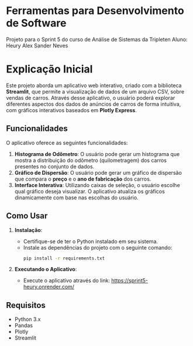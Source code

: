 # Ferramentas para Desenvolvimento de Software

Projeto para o Sprint 5 do curso de Análise de Sistemas da Tripleten
Aluno: Heury Alex Sander Neves

# Explicação Inicial

Este projeto aborda um aplicativo web interativo, criado com a biblioteca **Streamlit**, que permite a visualização de dados de um arquivo CSV, sobre vendas de carros. Através desse aplicativo, o usuário poderá explorar diferentes aspectos dos dados de anúncios de carros de forma intuitiva, com gráficos interativos baseados em **Plotly Express**.

## Funcionalidades

O aplicativo oferece as seguintes funcionalidades: 

1. **Histograma de Odômetro**: O usuário pode gerar um histograma que mostra a distribuição do odômetro (quilometragem) dos carros presentes no conjunto de dados.
2. **Gráfico de Dispersão**: O usuário pode gerar um gráfico de dispersão que compara o **preço** e o **ano de fabricação** dos carros.
3. **Interface Interativa**: Utilizando caixas de seleção, o usuário escolhe qual gráfico deseja visualizar. O aplicativo atualiza os gráficos dinamicamente com base nas escolhas do usuário.

## Como Usar

1. **Instalação**:

   - Certifique-se de ter o Python instalado em seu sistema.
   - Instale as dependências do projeto com o seguinte comando:
     ```bash
     pip install -r requirements.txt
     ```

2. **Executando o Aplicativo**:
   - Execute o aplicativo através do link:
     https://sprint5-heury.onrender.com/

## Requisitos

- Python 3.x
- Pandas
- Plotly
- Streamlit
